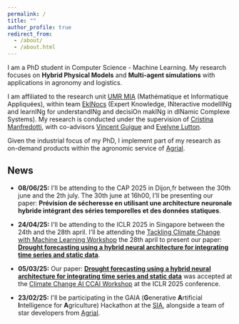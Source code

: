 ```yaml
---
permalink: /
title: ""
author_profile: true
redirect_from: 
  - /about/
  - /about.html
---
```


I am a PhD student in Computer Science - Machine Learning. My research focuses on **Hybrid Physical Models** and **Multi-agent simulations** with applications in agronomy and logistics. 

I am affiliated to the research unit [UMR MIA](https://mia-ps.inrae.fr/) (Mathématique et Informatique Appliquées), within team [EkINocs](https://mia-ps.inrae.fr/ekinocs) (Expert Knowledge, INteractive modellINg and learnINg for understandINg and decisiOn makINg in dINamic Complexe Systems). My research is conducted under the supervision of [Cristina Manfredotti](https://mia-ps.inrae.fr/cristina-manfredotti), with co-advisors [Vincent Guigue](https://vguigue.github.io/) and [Evelyne Lutton](http://evelyne.lutton.free.fr/).

Given the industrial focus of my PhD, I implement part of my research as on-demand products within the agronomic service of [Agrial](https://www.agrial.com/en/).

News
------
- **08/06/25:** I'll be attending to the CAP 2025 in Dijon,fr between the 30th june and the 2th july. The 30th june at 16h00, I'll be presenting our paper: **Prévision de sécheresse en utilisant une architecture neuronale hybride intégrant des séries temporelles et des données statiques**.

- **24/04/25:** I'll be attending to the ICLR 2025 in Singapore between the 24th and the 28th april. I'll be attending the [Tackling Climate Change with Machine Learning Workshop](https://www.climatechange.ai/events/iclr2025) the 28th april to present our paper: [**Drought forecasting using a hybrid neural architecture for integrating time series and static data**](https://www.climatechange.ai/papers/iclr2025/31).

- **05/03/25:** Our paper: [**Drought forecasting using a hybrid neural architecture for integrating time series and static data**](https://www.climatechange.ai/papers/iclr2025/31) was accepted at the [Climate Change AI CCAI Workshop](https://www.climatechange.ai/events/iclr2025) at the ICLR 2025 conference.

- **23/02/25:** I'll be participating in the GAIA (**G**enerative **A**rtificial **I**ntelligence for **A**griculture) Hackathon at the [SIA](https://www.salon-agriculture.com/), alongside a team of star developers from [Agrial](https://www.agrial.com/en/).

<!---
TODO: General Clean !!! The repository is a mess regarding my needs
--->




